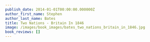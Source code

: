 ```yaml
---
publish_date: 2014-01-01T00:00:00.000000Z
author_first_name: Stephen
author_last_name: Bates
title: Two Nations - Britain In 1846
image: /images/book_images/bates_two_nations_britain_in_1846.jpg
book_reviews: []
---
```

